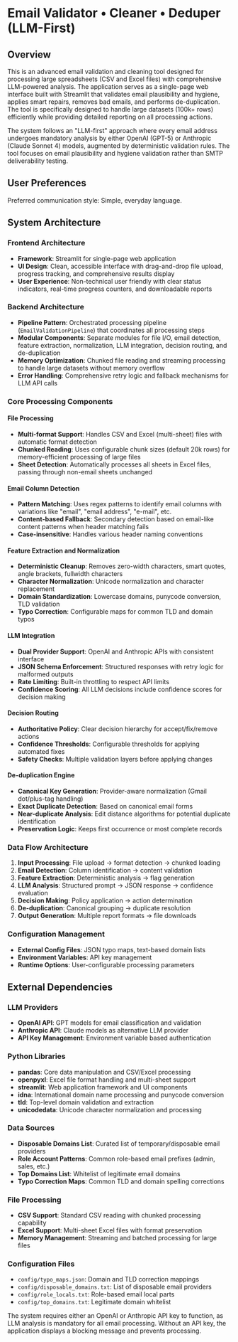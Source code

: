 # Email Validator • Cleaner • Deduper (LLM-First)

## Overview

This is an advanced email validation and cleaning tool designed for processing large spreadsheets (CSV and Excel files) with comprehensive LLM-powered analysis. The application serves as a single-page web interface built with Streamlit that validates email plausibility and hygiene, applies smart repairs, removes bad emails, and performs de-duplication. The tool is specifically designed to handle large datasets (100k+ rows) efficiently while providing detailed reporting on all processing actions.

The system follows an "LLM-first" approach where every email address undergoes mandatory analysis by either OpenAI (GPT-5) or Anthropic (Claude Sonnet 4) models, augmented by deterministic validation rules. The tool focuses on email plausibility and hygiene validation rather than SMTP deliverability testing.

## User Preferences

Preferred communication style: Simple, everyday language.

## System Architecture

### Frontend Architecture
- **Framework**: Streamlit for single-page web application
- **UI Design**: Clean, accessible interface with drag-and-drop file upload, progress tracking, and comprehensive results display
- **User Experience**: Non-technical user friendly with clear status indicators, real-time progress counters, and downloadable reports

### Backend Architecture
- **Pipeline Pattern**: Orchestrated processing pipeline (`EmailValidationPipeline`) that coordinates all processing steps
- **Modular Components**: Separate modules for file I/O, email detection, feature extraction, normalization, LLM integration, decision routing, and de-duplication
- **Memory Optimization**: Chunked file reading and streaming processing to handle large datasets without memory overflow
- **Error Handling**: Comprehensive retry logic and fallback mechanisms for LLM API calls

### Core Processing Components

#### File Processing
- **Multi-format Support**: Handles CSV and Excel (multi-sheet) files with automatic format detection
- **Chunked Reading**: Uses configurable chunk sizes (default 20k rows) for memory-efficient processing of large files
- **Sheet Detection**: Automatically processes all sheets in Excel files, passing through non-email sheets unchanged

#### Email Column Detection
- **Pattern Matching**: Uses regex patterns to identify email columns with variations like "email", "email address", "e-mail", etc.
- **Content-based Fallback**: Secondary detection based on email-like content patterns when header matching fails
- **Case-insensitive**: Handles various header naming conventions

#### Feature Extraction and Normalization
- **Deterministic Cleanup**: Removes zero-width characters, smart quotes, angle brackets, fullwidth characters
- **Character Normalization**: Unicode normalization and character replacement
- **Domain Standardization**: Lowercase domains, punycode conversion, TLD validation
- **Typo Correction**: Configurable maps for common TLD and domain typos

#### LLM Integration
- **Dual Provider Support**: OpenAI and Anthropic APIs with consistent interface
- **JSON Schema Enforcement**: Structured responses with retry logic for malformed outputs
- **Rate Limiting**: Built-in throttling to respect API limits
- **Confidence Scoring**: All LLM decisions include confidence scores for decision making

#### Decision Routing
- **Authoritative Policy**: Clear decision hierarchy for accept/fix/remove actions
- **Confidence Thresholds**: Configurable thresholds for applying automated fixes
- **Safety Checks**: Multiple validation layers before applying changes

#### De-duplication Engine
- **Canonical Key Generation**: Provider-aware normalization (Gmail dot/plus-tag handling)
- **Exact Duplicate Detection**: Based on canonical email forms
- **Near-duplicate Analysis**: Edit distance algorithms for potential duplicate identification
- **Preservation Logic**: Keeps first occurrence or most complete records

### Data Flow Architecture
1. **Input Processing**: File upload → format detection → chunked loading
2. **Email Detection**: Column identification → content validation
3. **Feature Extraction**: Deterministic analysis → flag generation
4. **LLM Analysis**: Structured prompt → JSON response → confidence evaluation
5. **Decision Making**: Policy application → action determination
6. **De-duplication**: Canonical grouping → duplicate resolution
7. **Output Generation**: Multiple report formats → file downloads

### Configuration Management
- **External Config Files**: JSON typo maps, text-based domain lists
- **Environment Variables**: API key management
- **Runtime Options**: User-configurable processing parameters

## External Dependencies

### LLM Providers
- **OpenAI API**: GPT models for email classification and validation
- **Anthropic API**: Claude models as alternative LLM provider
- **API Key Management**: Environment variable based authentication

### Python Libraries
- **pandas**: Core data manipulation and CSV/Excel processing
- **openpyxl**: Excel file format handling and multi-sheet support
- **streamlit**: Web application framework and UI components
- **idna**: International domain name processing and punycode conversion
- **tld**: Top-level domain validation and extraction
- **unicodedata**: Unicode character normalization and processing

### Data Sources
- **Disposable Domains List**: Curated list of temporary/disposable email providers
- **Role Account Patterns**: Common role-based email prefixes (admin, sales, etc.)
- **Top Domains List**: Whitelist of legitimate email domains
- **Typo Correction Maps**: Common TLD and domain spelling corrections

### File Processing
- **CSV Support**: Standard CSV reading with chunked processing capability
- **Excel Support**: Multi-sheet Excel files with format preservation
- **Memory Management**: Streaming and batched processing for large files

### Configuration Files
- `config/typo_maps.json`: Domain and TLD correction mappings
- `config/disposable_domains.txt`: List of disposable email providers
- `config/role_locals.txt`: Role-based email local parts
- `config/top_domains.txt`: Legitimate domain whitelist

The system requires either an OpenAI or Anthropic API key to function, as LLM analysis is mandatory for all email processing. Without an API key, the application displays a blocking message and prevents processing.